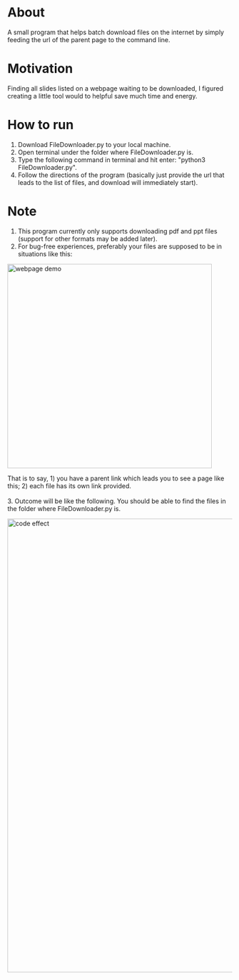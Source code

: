 # About
A small program that helps batch download files on the internet by simply feeding the url of the parent page to the command line.

# Motivation
Finding all slides listed on a webpage waiting to be downloaded, I figured creating a little tool would to helpful save much time and energy.<br>

# How to run
1. Download FileDownloader.py to your local machine.
1. Open terminal under the folder where FileDownloader.py is.
2. Type the following command in terminal and hit enter: "python3 FileDownloader.py".
3. Follow the directions of the program (basically just provide the url that leads to the list of files, and download will immediately start).

# Note
1. This program currently only supports downloading pdf and ppt files (support for other formats may be added later).
2. For bug-free experiences, preferably your files are supposed to be in situations like this:
<img width="458" alt="webpage demo" src="https://github.com/pppiyo/LifeHacks/assets/31379013/8c42e7c3-f614-4b19-939b-f970c632c15f">

  That is to say, 1) you have a parent link which leads you to see a page like this; 2) each file has its own link provided.<br><br>
3. Outcome will be like the following. You should be able to find the files in the folder where FileDownloader.py is.<br>

   <img width="1017" alt="code effect" src="https://github.com/pppiyo/LifeHacks/assets/31379013/00905cc5-6990-4151-8446-ff3792d78252">
